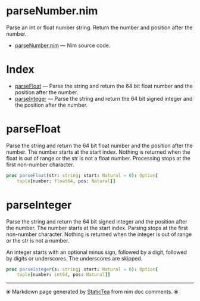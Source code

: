 # parseNumber.nim

Parse an int or float number string.  Return the number and position after the number.

* [parseNumber.nim](../src/parseNumber.nim) &mdash; Nim source code.
# Index

* [parseFloat](#parsefloat) &mdash; Parse the string and return the 64 bit float number and the position after the number.
* [parseInteger](#parseinteger) &mdash; Parse the string and return the 64 bit signed integer and the position after the number.

# parseFloat

Parse the string and return the 64 bit float number and the position after the number. The number starts at the start index. Nothing is returned when the float is out of range or the str is not a float number.  Processing stops at the first non-number character.

```nim
proc parseFloat(str: string; start: Natural = 0): Option[
    tuple[number: float64, pos: Natural]]
```

# parseInteger

Parse the string and return the 64 bit signed integer and the position after the number. The number starts at the start index. Parsing stops at the first non-number character.  Nothing is returned when the integer is out of range or the str is not a number.

An integer starts with an optional minus sign, followed by a
digit, followed by digits or underscores. The underscores are
skipped.

```nim
proc parseInteger(s: string; start: Natural = 0): Option[
    tuple[number: int64, pos: Natural]]
```


---
⦿ Markdown page generated by [StaticTea](https://github.com/flenniken/statictea/) from nim doc comments. ⦿

